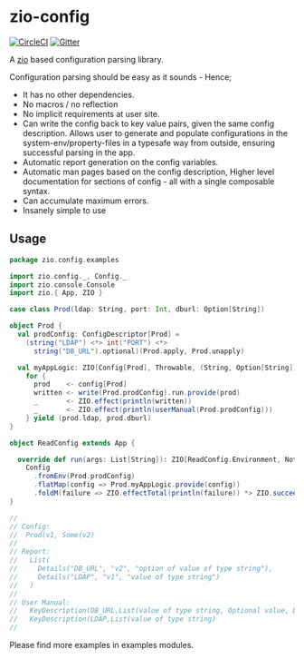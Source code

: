 # zio-config

[![CircleCI](https://circleci.com/gh/zio/zio-config/tree/master.svg?style=svg)](https://circleci.com/gh/zio/zio-config/tree/master)
[![Gitter](https://badges.gitter.im/ZIO/zio-config.svg)](https://gitter.im/ZIO/zio-config?utm_source=badge&utm_medium=badge&utm_campaign=pr-badge&utm_content=badge)

A [zio](https://github.com/scalaz/scalaz-zio) based  configuration parsing library.

Configuration parsing should be easy as it sounds - Hence;

 * It has no other dependencies.
 * No macros / no reflection
 * No implicit requirements at user site.
 * Can write the config back to key value pairs, given the same config description. 
   Allows user to generate and populate configurations in the system-env/property-files in a typesafe way from outside, ensuring successful parsing in the app.
 * Automatic report generation on the config variables.
 * Automatic man pages based on the config description,  Higher level documentation for sections of config - all with a single composable syntax.
 * Can accumulate maximum errors.
 * Insanely simple to use


## Usage

```scala
package zio.config.examples

import zio.config._, Config._
import zio.console.Console
import zio.{ App, ZIO }

case class Prod(ldap: String, port: Int, dburl: Option[String])

object Prod {
  val prodConfig: ConfigDescriptor[Prod] =
    (string("LDAP") <*> int("PORT") <*>
      string("DB_URL").optional)(Prod.apply, Prod.unapply)

  val myAppLogic: ZIO[Config[Prod], Throwable, (String, Option[String])] =
    for {
      prod    <- config[Prod]
      written <- write(Prod.prodConfig).run.provide(prod)
      _       <- ZIO.effect(println(written))
      _       <- ZIO.effect(println(userManual(Prod.prodConfig)))
    } yield (prod.ldap, prod.dburl)
}

object ReadConfig extends App {

  override def run(args: List[String]): ZIO[ReadConfig.Environment, Nothing, Int] =
    Config
      .fromEnv(Prod.prodConfig)
      .flatMap(config => Prod.myAppLogic.provide(config))
      .foldM(failure => ZIO.effectTotal(println(failure)) *> ZIO.succeed(1), _ => ZIO.succeed(0))
}

//
// Config:
//  Prod(v1, Some(v2)
//
// Report:
//   List(
//     Details("DB_URL", "v2", "option of value of type string"),
//     Details("LDAP", "v1", "value of type string")
//   )
// 
// User Manual:
//   KeyDescription(DB_URL,List(value of type string, Optional value, Db Related config))
//   KeyDescription(LDAP,List(value of type string)
//

```

Please find more examples in examples modules.
